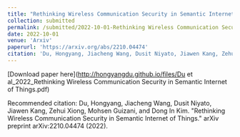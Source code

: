```yaml
---
title: "Rethinking Wireless Communication Security in Semantic Internet of Things"
collection: submitted
permalink: /submitted/2022-10-01-Rethinking Wireless Communication Security in Semantic Internet of Things
date: 2022-10-01
venue: 'Arxiv'
paperurl: 'https://arxiv.org/abs/2210.04474'
citation: 'Du, Hongyang, Jiacheng Wang, Dusit Niyato, Jiawen Kang, Zehui Xiong, Mohsen Guizani, and Dong In Kim. "Rethinking Wireless Communication Security in Semantic Internet of Things." arXiv preprint arXiv:2210.04474 (2022).'
---
```


[Download paper here](http://hongyangdu.github.io/files/Du et al_2022_Rethinking Wireless Communication Security in Semantic Internet of Things.pdf)

Recommended citation: Du, Hongyang, Jiacheng Wang, Dusit Niyato, Jiawen Kang, Zehui Xiong, Mohsen Guizani, and Dong In Kim. "Rethinking Wireless Communication Security in Semantic Internet of Things." arXiv preprint arXiv:2210.04474 (2022).